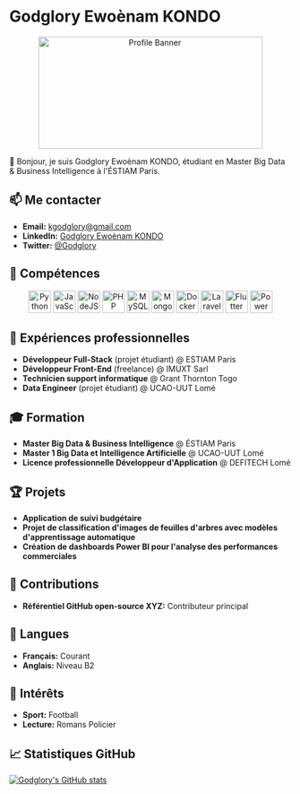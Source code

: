 # Godglory Ewoènam KONDO

<div align="center">
  <img src="https://media.licdn.com/dms/image/v2/D4E12AQEgl2qx_qa6GA/article-cover_image-shrink_720_1280/article-cover_image-shrink_720_1280/0/1687671609533?e=2147483647&v=beta&t=ofoYNm85ToFExu15YirTjBqckjt59Dvy2y_0u-1To-w" alt="Profile Banner" width="400" height="200">
</div>

  👋 Bonjour, je suis Godglory Ewoènam KONDO, étudiant en Master Big Data & Business Intelligence à l'ÉSTIAM Paris.

  ## 📫 Me contacter
  - **Email:** kgodglory@gmail.com
  - **LinkedIn:** [Godglory Ewoènam KONDO](https://www.linkedin.com/in/godglory-ewo%C3%A8nam-kondo-/)
  - **Twitter:** [@Godglory](https://x.com/glory_kondo)

  ## 🚀 Compétences
<div align="center">
  <img src="https://img.icons8.com/color/48/000000/python.png" alt="Python" width="40" height="40"/>
  <img src="https://img.icons8.com/color/48/000000/javascript.png" alt="JavaScript" width="40" height="40"/>
  <img src="https://img.icons8.com/color/48/000000/nodejs.png" alt="NodeJS" width="40" height="40"/>
  <img src="https://img.icons8.com/color/48/000000/php.png" alt="PHP" width="40" height="40"/>
  <img src="https://img.icons8.com/color/48/000000/mysql.png" alt="MySQL" width="40" height="40"/>
  <img src="https://img.icons8.com/color/48/000000/mongodb.png" alt="MongoDB" width="40" height="40"/>
  <img src="https://img.icons8.com/color/48/000000/docker.png" alt="Docker" width="40" height="40"/>
   <img src="https://img.icons8.com/color/48/000000/laravel.png" alt="Laravel" width="40" height="40"/>
  <img src="https://img.icons8.com/color/48/000000/flutter.png" alt="Flutter" width="40" height="40"/>
  <img src="https://img.icons8.com/color/48/000000/power-bi.png" alt="Power BI" width="40" height="40"/>
</div>

  ## 💼 Expériences professionnelles
  - **Développeur Full-Stack** (projet étudiant) @ ESTIAM Paris
  - **Développeur Front-End** (freelance) @ IMUXT Sarl
  - **Technicien support informatique** @ Grant Thornton Togo
  - **Data Engineer** (projet étudiant) @ UCAO-UUT Lomé

  ## 🎓 Formation
  - **Master Big Data & Business Intelligence** @ ÉSTIAM Paris
  - **Master 1 Big Data et Intelligence Artificielle** @ UCAO-UUT Lomé
  - **Licence professionnelle Développeur d'Application** @ DEFITECH Lomé

  ## 🏆 Projets
  - **Application de suivi budgétaire**
  - **Projet de classification d'images de feuilles d'arbres avec modèles d'apprentissage automatique**
  - **Création de dashboards Power BI pour l'analyse des performances commerciales**

  ## 🔧 Contributions
  - **Référentiel GitHub open-source XYZ:** Contributeur principal

  ## 💬 Langues
  - **Français:** Courant
  - **Anglais:** Niveau B2

  ## 🌱 Intérêts
  - **Sport:** Football
  - **Lecture:** Romans Policier


  ## 📈 Statistiques GitHub
  [![Godglory's GitHub stats](https://github-readme-stats.vercel.app/api?username=Glory-chan&show_icons=true&theme=radical)](https://github.com/Glory-chan)

